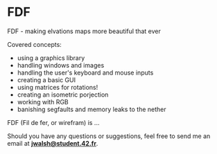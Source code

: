 # FDF

FDF - making elvations maps more beautiful that ever

Covered concepts:
- using a graphics library
- handling windows and images
- handling the user's keyboard and mouse inputs
- creating a basic GUI
- using matrices for rotations!
- creating an isometric porjection
- working with RGB
- banishing segfaults and memory leaks to the nether

FDF (Fil de fer, or wirefram) is ...

Should you have any questions or suggestions, feel free to send me an email at **jwalsh@student.42.fr**.

